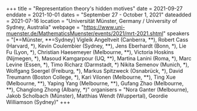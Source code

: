 +++
title = "Representation theory's hidden motives"
date = 2021-09-27
enddate = 2021-10-01
dates = "September 27 - October 1, 2021"
dateadded = 2021-07-16
location = "Universität Münster, Germany / University of Sydney, Australia"
webpage = "https://www.uni-muenster.de/MathematicsMuenster/events/2021/mrt-2021.shtml"
speakers = "[*=Münster, **=Sydney] Vigleik Angeltveit (Canberra, **), Robert Cass (Harvard, *), Kevin Coulembier (Sydney, **), Jens Eberhardt (Bonn, *), Lie Fu (Lyon, *), Christian Haesemeyer (Melbourne, **), Victoria Hoskins (Nijmegen, *), Masoud Kamgarpour (UQ, **), Martina Lanini (Roma, *), Marc Levine (Essen, *), Timo Richarz (Darmstadt, *) Nikita Semenov (Munich, *), Wolfgang Soergel (Freiburg, *), Markus Spitzweck (Osnabrück, *), David Treumann (Boston College, *), Kari Vilonen (Melbourne, **), Ting Xue (Melbourne, **), Yaping Yang (Melbourne, **), Gufang Zhao (Melbourne, **), Changlong Zhong (Albany, *)"
organisers = "Nora Ganter (Melbourne), Jakob Scholbach (Münster), Matthias Wendt (Wuppertal), Geordie Williamson (Sydney)"
+++

